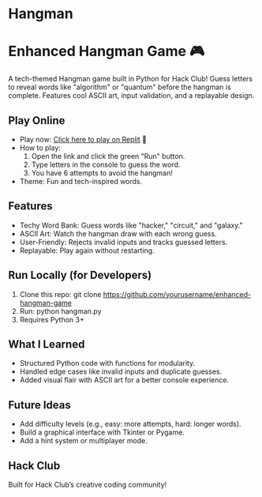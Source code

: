 # Hangman
# Enhanced Hangman Game 🎮

A tech-themed Hangman game built in Python for Hack Club! Guess letters to reveal words like "algorithm" or "quantum" before the hangman is complete. Features cool ASCII art, input validation, and a replayable design.

## Play Online
- Play now: [Click here to play on Replit](https://replit.com/@1vi2kto4ria/Python) 🚀
- How to play:
  1. Open the link and click the green "Run" button.
  2. Type letters in the console to guess the word.
  3. You have 6 attempts to avoid the hangman!
- Theme: Fun and tech-inspired words.

## Features
- Techy Word Bank: Guess words like "hacker," "circuit," and "galaxy."
- ASCII Art: Watch the hangman draw with each wrong guess.
- User-Friendly: Rejects invalid inputs and tracks guessed letters.
- Replayable: Play again without restarting.

## Run Locally (for Developers)
1. Clone this repo: git clone https://github.com/yourusername/enhanced-hangman-game
2. Run: python hangman.py
3. Requires Python 3+ 

## What I Learned
- Structured Python code with functions for modularity.
- Handled edge cases like invalid inputs and duplicate guesses.
- Added visual flair with ASCII art for a better console experience.

## Future Ideas
- Add difficulty levels (e.g., easy: more attempts, hard: longer words).
- Build a graphical interface with Tkinter or Pygame.
- Add a hint system or multiplayer mode.

## Hack Club
Built for Hack Club’s creative coding community!
